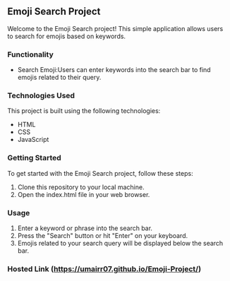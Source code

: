 ## Emoji Search Project

Welcome to the Emoji Search project! This simple application allows users to search for emojis based on keywords.

### Functionality

- Search Emoji:Users can enter keywords into the search bar to find emojis related to their query.

### Technologies Used

This project is built using the following technologies:

- HTML
- CSS
- JavaScript

### Getting Started

To get started with the Emoji Search project, follow these steps:

1. Clone this repository to your local machine.
2. Open the index.html file in your web browser.

### Usage

1. Enter a keyword or phrase into the search bar.
2. Press the "Search" button or hit "Enter" on your keyboard.
3. Emojis related to your search query will be displayed below the search bar.

### Hosted Link (https://umairr07.github.io/Emoji-Project/)
